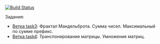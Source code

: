 [![Build Status](https://travis-ci.com/GPGPUCourse2018/Tasks.svg?branch=master)](https://travis-ci.com/GPGPUCourse2018/Tasks)

Задания:

 - [Ветка task3](https://github.com/GPGPUCourse2018/Tasks/tree/task3): Фрактал Мандельброта. Сумма чисел. Максимальный по сумме префикс.
 - [Ветка task4](https://github.com/GPGPUCourse2018/Tasks/tree/task4): Транспонирование матрицы. Умножение матриц.

